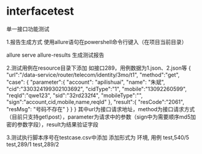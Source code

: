 # interfacetest
单一接口功能测试

1.报告生成方式
使用allure语句在powershell命令行键入（在项目当前目录）

allure serve allure-results
生成测试报告

2.测试用例在resource目录下添加
如接口289，用例数据为1.json、2.json等
{
  "url":"/data-service/router/telecom/identity/3mo/t1",
  "method":"get",
  "case":
    {
      "parameter":{
        "account": "apilishuai",
        "name": "朱斌",
        "cid":"330324199302103692",
        "cidType":"1",
        "mobile":"13092260599",
        "reqId":"qwe123",
        "sid":"32rd232f4",
        "mobileType":"",
        "sign":"account,cid,mobile,name,reqId"
      },
      "result":{
        "resCode":"2061",
        "resMsg": "号码不存在"
      }
    }
}
其中url为接口请求地址，method为接口请求方式（目前只支持get\post），parameter为请求中的参数（sign中为需要顺序md5加密的参数字段），result为结果验证字段

3.测试执行脚本序号在testcase.csv中添加
添加形式为
环境, 用例
test,540/5
test,289/1
test,289/2
